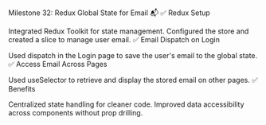Milestone 32: Redux Global State for Email 📬
✅ Redux Setup

Integrated Redux Toolkit for state management.
Configured the store and created a slice to manage user email.
✅ Email Dispatch on Login

Used dispatch in the Login page to save the user's email to the global state.
✅ Access Email Across Pages

Used useSelector to retrieve and display the stored email on other pages.
✅ Benefits

Centralized state handling for cleaner code.
Improved data accessibility across components without prop drilling.

